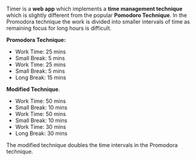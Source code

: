 Timer is a **web app** which implements a **time management technique** which is slightly different from the popular **Pomodoro Technique**. In the Promodora technique the work is divided into smaller intervals of time as remaining focus for long hours is difficult.

**Promodora Technique:**
* Work Time:   25 mins
* Small Break: 5 mins
* Work Time:   25 mins
* Small Break: 5 mins
* Long Break:   15 mins

**Modified Technique**.
* Work Time:   50 mins
* Small Break: 10 mins
* Work Time:   50 mins
* Small Break: 10 mins
* Work Time:   30 mins
* Long Break:  30 mins

The modified technique doubles the time intervals in the Promodora technique.